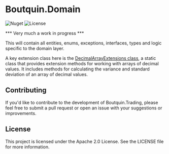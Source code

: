 # Boutquin.Domain

![Nuget](https://img.shields.io/nuget/vpre/boutquin.domain?style=for-the-badge) ![License](https://img.shields.io/github/license/boutquin/boutquin.domain?style=for-the-badge)

*** Very much a work in progress ***

This will contain all entities, enums, exceptions, interfaces, types and logic specific to the domain layer.

A key extension class here is the [DecimalArrayExtensions class](https://github.com/boutquin/Boutquin.Domain/blob/master/Domain/doc/DecimalArrayExtensions.md), a static class that provides extension methods for working with arrays of decimal values. It includes methods for calculating the variance and standard deviation of an array of decimal values.

## Contributing

If you'd like to contribute to the development of Boutquin.Trading, please feel free to submit a pull request or open an issue with your suggestions or improvements.

## License

This project is licensed under the Apache 2.0 License. See the LICENSE file for more information.

